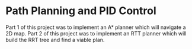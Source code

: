 # Path Planning and PID Control
Part 1 of this project was to implement an A* planner which will navigate a 2D map. 
Part 2 of this project was to implement an RTT planner which will build the RRT tree and find a viable plan. 